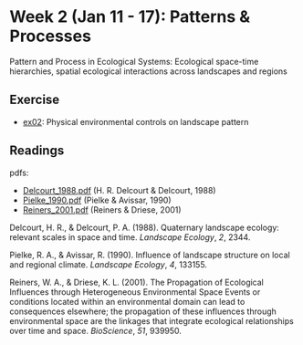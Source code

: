 Week 2 (Jan 11 - 17): Patterns & Processes
==========================================

Pattern and Process in Ecological Systems: Ecological space-time
hierarchies, spatial ecological interactions across landscapes and
regions

Exercise
--------

-   [ex02](./ex02.md): Physical environmental controls on landscape
    pattern

Readings
--------

pdfs:

-   [Delcourt\_1988.pdf](https://github.com/bbest/landscape-ecology/raw/master/readings/Delcourt_1988.pdf)
    (H. R. Delcourt & Delcourt, 1988)
-   [Pielke\_1990.pdf](https://github.com/bbest/landscape-ecology/raw/master/readings/Pielke_1990.pdf)
    (Pielke & Avissar, 1990)  
-   [Reiners\_2001.pdf](https://github.com/bbest/landscape-ecology/raw/master/readings/Reiners_2001.pdf)
    (Reiners & Driese, 2001)

Delcourt, H. R., & Delcourt, P. A. (1988). Quaternary landscape ecology:
relevant scales in space and time. *Landscape Ecology*, *2*, 2344.

Pielke, R. A., & Avissar, R. (1990). Influence of landscape structure on
local and regional climate. *Landscape Ecology*, *4*, 133155.

Reiners, W. A., & Driese, K. L. (2001). The Propagation of Ecological
Influences through Heterogeneous Environmental Space Events or
conditions located within an environmental domain can lead to
consequences elsewhere; the propagation of these influences through
environmental space are the linkages that integrate ecological
relationships over time and space. *BioScience*, *51*, 939950.
